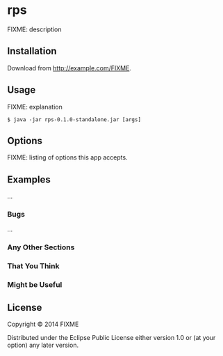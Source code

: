 # rps

FIXME: description

## Installation

Download from http://example.com/FIXME.

## Usage

FIXME: explanation

    $ java -jar rps-0.1.0-standalone.jar [args]

## Options

FIXME: listing of options this app accepts.

## Examples

...

### Bugs

...

### Any Other Sections
### That You Think
### Might be Useful

## License

Copyright © 2014 FIXME

Distributed under the Eclipse Public License either version 1.0 or (at
your option) any later version.
